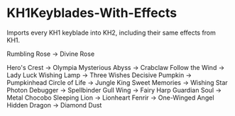 # KH1Keyblades-With-Effects
Imports every KH1 keyblade into KH2, including their same effects from KH1. <br/>

Rumbling Rose    -> Divine Rose

Hero's Crest     -> Olympia
Mysterious Abyss -> Crabclaw
Follow the Wind  -> Lady Luck
Wishing Lamp     -> Three Wishes
Decisive Pumpkin -> Pumpkinhead
Circle of Life   -> Jungle King
Sweet Memories   -> Wishing Star
Photon Debugger  -> Spellbinder
Gull Wing        -> Fairy Harp
Guardian Soul    -> Metal Chocobo
Sleeping Lion    -> Lionheart
Fenrir           -> One-Winged Angel
Hidden Dragon    -> Diamond Dust
